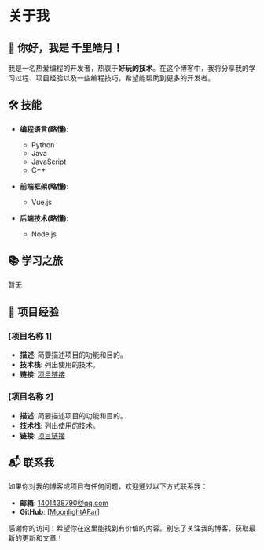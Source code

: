 # 关于我

## 👋 你好，我是 **千里皓月**！

我是一名热爱编程的开发者，热衷于**好玩的技术**。在这个博客中，我将分享我的学习过程、项目经验以及一些编程技巧，希望能帮助到更多的开发者。

## 🛠️ 技能

- **编程语言(略懂)**: 
  
  - Python
  - Java
  - JavaScript
  - C++

- **前端框架(略懂)**:
  
  - Vue.js

- **后端技术(略懂)**:
  
  - Node.js

## 📚 学习之旅

暂无

## 🌟 项目经验

### [项目名称 1]

- **描述**: 简要描述项目的功能和目的。
- **技术栈**: 列出使用的技术。
- **链接**: [项目链接](https://example.com)

### [项目名称 2]

- **描述**: 简要描述项目的功能和目的。
- **技术栈**: 列出使用的技术。
- **链接**: [项目链接](https://example.com)

## 📬 联系我

如果你对我的博客或项目有任何问题，欢迎通过以下方式联系我：

- **邮箱**: 1401438790@qq.com
- **GitHub**: [[MoonlightAFar](https://github.com/MoonlightAFar)]

感谢你的访问！希望你在这里能找到有价值的内容。别忘了关注我的博客，获取最新的更新和文章！